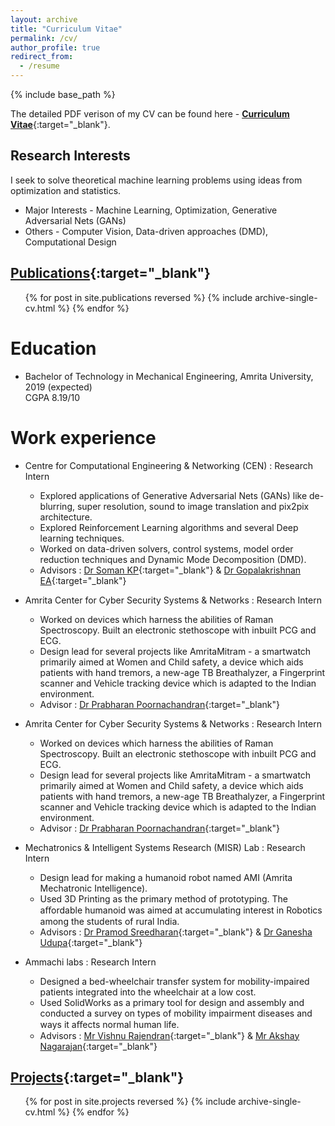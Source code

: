 ```yaml
---
layout: archive
title: "Curriculum Vitae"
permalink: /cv/
author_profile: true
redirect_from:
  - /resume
---
```


{% include base_path %}

The detailed PDF verison of my CV can be found here - [__Curriculum Vitae__](\files\Rahul_CV_MILA.pdf){:target="_blank"}.

Research Interests
------
I seek to solve theoretical machine learning problems using ideas from optimization and statistics.

* Major Interests - Machine Learning, Optimization, Generative Adversarial Nets (GANs)
* Others - Computer Vision, Data-driven approaches (DMD), Computational Design

[Publications](https://rahulvigneswaran.github.io/publications/){:target="_blank"}
------
<ul>{% for post in site.publications reversed %}
  {% include archive-single-cv.html %}
{% endfor %}</ul>

Education
======
* Bachelor of Technology in Mechanical Engineering, Amrita University, 2019 (expected)
  <br>
  CGPA 8.19/10

Work experience
======
* Centre for Computational Engineering & Networking (CEN) : Research Intern
  * Explored applications of Generative Adversarial Nets (GANs) like de-blurring, super resolution, sound to image translation and pix2pix architecture.
  * Explored Reinforcement Learning algorithms and several Deep learning techniques.
  * Worked on data-driven solvers, control systems, model order reduction techniques and Dynamic Mode Decomposition (DMD).
  * Advisors : [Dr Soman KP](https://scholar.google.co.in/citations?user=R_zpXOkAAAAJ&hl=en){:target="_blank"} & [Dr Gopalakrishnan EA](https://www.amrita.edu/faculty/ea-gopalakrishnan){:target="_blank"}


* Amrita Center for Cyber Security Systems & Networks : Research Intern
  * Worked on devices which harness the abilities of Raman Spectroscopy. Built an electronic stethoscope with inbuilt PCG and ECG. 
  * Design lead for several projects like AmritaMitram - a smartwatch primarily aimed at Women and Child safety, a device which aids patients with hand tremors, a new-age TB Breathalyzer, a Fingerprint scanner and Vehicle tracking device which is adapted to the Indian environment.
  * Advisor : [Dr Prabharan Poornachandran](https://scholar.google.com/citations?user=e233m6MAAAAJ&hl=en){:target="_blank"}

* Amrita Center for Cyber Security Systems & Networks : Research Intern
  * Worked on devices which harness the abilities of Raman Spectroscopy. Built an electronic stethoscope with inbuilt PCG and ECG. 
  * Design lead for several projects like AmritaMitram - a smartwatch primarily aimed at Women and Child safety, a device which aids patients with hand tremors, a new-age TB Breathalyzer, a Fingerprint scanner and Vehicle tracking device which is adapted to the Indian environment.
  * Advisor : [Dr Prabharan Poornachandran](https://scholar.google.com/citations?user=e233m6MAAAAJ&hl=en){:target="_blank"}

* Mechatronics & Intelligent Systems Research (MISR) Lab : Research Intern
  * Design lead for making a humanoid robot named AMI (Amrita Mechatronic Intelligence). 
  * Used 3D Printing as the primary method of prototyping. The aﬀordable humanoid was aimed at accumulating interest in Robotics among the students of rural India.
  * Advisors : [Dr Pramod Sreedharan](https://www.amrita.edu/faculty/pramods){:target="_blank"} & [Dr Ganesha Udupa](https://www.amrita.edu/faculty/ganesh){:target="_blank"}

* Ammachi labs : Research Intern
  * Designed a bed-wheelchair transfer system for mobility-impaired patients integrated into the wheelchair at a low cost. 
  * Used SolidWorks as a primary tool for design and assembly and conducted a survey on types of mobility impairment diseases and ways it aﬀects normal human life.
  * Advisors : [Mr Vishnu Rajendran](https://scholar.google.com/citations?user=tj3TFQ4AAAAJ&hl=en){:target="_blank"} & [Mr Akshay Nagarajan](https://scholar.google.co.in/citations?user=7PLJ4A8AAAAJ&hl=en){:target="_blank"}

[Projects](https://rahulvigneswaran.github.io/projects/){:target="_blank"}
------

  <ul>{% for post in site.projects reversed %}
    {% include archive-single-cv.html %}
  {% endfor %}</ul>


 
<!-- Talks
======
  <ul>{% for post in site.talks %}
    {% include archive-single-talk-cv.html %}
  {% endfor %}</ul>
    
Teaching
======
  <ul>{% for post in site.teaching %}
    {% include archive-single-cv.html %}
  {% endfor %}</ul>
    
Service and leadership
======
* Currently signed in to 43 different slack teams
-->